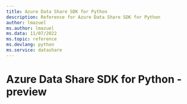 ```yaml
---
title: Azure Data Share SDK for Python
description: Reference for Azure Data Share SDK for Python
author: lmazuel
ms.author: lmazuel
ms.data: 11/07/2022
ms.topic: reference
ms.devlang: python
ms.service: datashare
---
```

# Azure Data Share SDK for Python - preview


